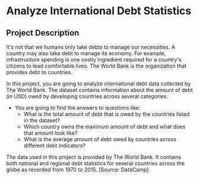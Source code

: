 Analyze International Debt Statistics
==========================

Project Description
--------------

It's not that we humans only take debts to manage our necessities.
A country may also take debt to manage its economy. For example,
 infrastructure spending is one costly ingredient required for a
 country's citizens to lead comfortable lives. The World Bank is the organization that provides debt to countries.

In this project, you are going to analyze international debt data collected by The World Bank. 
The dataset contains information about the amount of debt (in USD) owed by developing countries
 across several categories. 

- You are going to find the answers to questions like:
    - What is the total amount of debt that is owed by the countries listed in the dataset?
    - Which country owns the maximum amount of debt and what does that amount look like?
    - What is the average amount of debt owed by countries across different debt indicators?

The data used in this project is provided by The World Bank. 
It contains both national and regional debt statistics for several countries across the globe as recorded from 1970 to 2015.
[Source: DataCamp]

